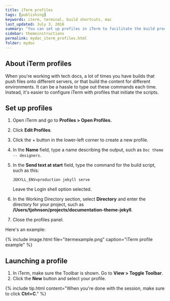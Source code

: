 ```yaml
---
title: iTerm profiles
tags: [publishing]
keywords: iterm, terminal, build shortcuts, mac
last_updated: July 3, 2016
summary: "You can set up profiles in iTerm to facilitate the build process with just a few clicks. This can make it a lot easier to quickly build multiple outputs."
sidebar: themeinstructions
permalink: mydoc_iterm_profiles.html
folder: mydoc
---
```


## About iTerm profiles

When you're working with tech docs, a lot of times you have builds that push files onto different servers, or that build the content for different environments. It can be a hassle to type out these commands each time. Instead, it's easier to configure iTerm with profiles that initiate the scripts.

## Set up profiles

1. Open iTerm and go to **Profiles > Open Profiles.**
2. Click **Edit Profiles**.
3. Click the + button in the lower-left corner to create a new profile.
4. In the **Name** field, type a name describing the output, such as `Doc theme -- designers`.
5. In the **Send text at start** field, type the command for the build script, such as this:

   ```
   JEKYLL_ENV=production jekyll serve
   ```
    Leave the Login shell option selected.

6. In the Working Directory section, select **Directory** and enter the directory for your project, such as **/Users/tjohnson/projects/documentation-theme-jekyll**.
7. Close the profiles panel.

Here's an example:

{% include image.html file="itermexample.png" caption="iTerm profile example" %}

## Launching a profile

1. In iTerm, make sure the Toolbar is shown. Go to **View > Toggle Toolbar**.
2. Click the **New** button and select your profile.

{% include tip.html content="When you're done with the session, make sure to click <b>Ctrl+C</b>." %}


